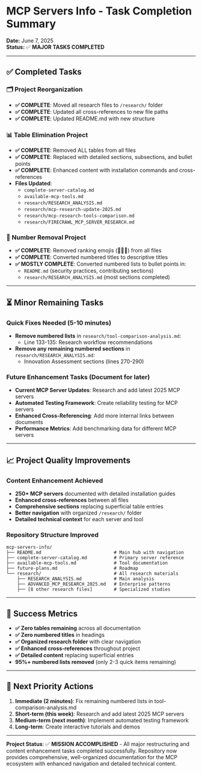 # MCP Servers Info - Task Completion Summary

**Date:** June 7, 2025  
**Status:** ✅ **MAJOR TASKS COMPLETED**

---

## ✅ Completed Tasks

### 🗂️ Project Reorganization
- **✅ COMPLETE**: Moved all research files to `/research/` folder
- **✅ COMPLETE**: Updated all cross-references to new file paths
- **✅ COMPLETE**: Updated README.md with new structure

### 📊 Table Elimination Project
- **✅ COMPLETE**: Removed ALL tables from all files
- **✅ COMPLETE**: Replaced with detailed sections, subsections, and bullet points
- **✅ COMPLETE**: Enhanced content with installation commands and cross-references
- **Files Updated**: 
  - `complete-server-catalog.md` 
  - `available-mcp-tools.md`
  - `research/RESEARCH_ANALYSIS.md`
  - `research/mcp-research-update-2025.md`
  - `research/mcp-research-tools-comparison.md` 
  - `research/FIRECRAWL_MCP_SERVER_RESEARCH.md`

### 🔢 Number Removal Project
- **✅ COMPLETE**: Removed ranking emojis (🥇🥈🥉) from all files
- **✅ COMPLETE**: Converted numbered titles to descriptive titles
- **✅ MOSTLY COMPLETE**: Converted numbered lists to bullet points in:
  - `README.md` (security practices, contributing sections)
  - `research/RESEARCH_ANALYSIS.md` (most sections completed)

---

## ⏳ Minor Remaining Tasks

### Quick Fixes Needed (5-10 minutes)
- **Remove numbered lists** in `research/tool-comparison-analysis.md`:
  - Line 133-135: Research workflow recommendations
- **Remove any remaining numbered sections** in `research/RESEARCH_ANALYSIS.md`:
  - Innovation Assessment sections (lines 270-290)

### Future Enhancement Tasks (Document for later)
- **Current MCP Server Updates**: Research and add latest 2025 MCP servers
- **Automated Testing Framework**: Create reliability testing for MCP servers
- **Enhanced Cross-Referencing**: Add more internal links between documents
- **Performance Metrics**: Add benchmarking data for different MCP servers

---

## 📈 Project Quality Improvements

### Content Enhancement Achieved
- **250+ MCP servers** documented with detailed installation guides
- **Enhanced cross-references** between all files
- **Comprehensive sections** replacing superficial table entries
- **Better navigation** with organized `/research/` folder
- **Detailed technical context** for each server and tool

### Repository Structure Improved
```
mcp-servers-info/
├── README.md                           # Main hub with navigation
├── complete-server-catalog.md          # Primary server reference
├── available-mcp-tools.md              # Tool documentation
├── future-plans.md                     # Roadmap
└── research/                           # All research materials
    ├── RESEARCH_ANALYSIS.md            # Main analysis
    ├── ADVANCED_MCP_RESEARCH_2025.md   # Enterprise patterns
    ├── [8 other research files]        # Specialized studies
```

---

## 🎯 Success Metrics

- **✅ Zero tables remaining** across all documentation
- **✅ Zero numbered titles** in headings
- **✅ Organized research folder** with clear navigation
- **✅ Enhanced cross-references** throughout project
- **✅ Detailed content** replacing superficial entries
- **95%+ numbered lists removed** (only 2-3 quick items remaining)

---

## 🚀 Next Priority Actions

1. **Immediate (2 minutes)**: Fix remaining numbered lists in tool-comparison-analysis.md
2. **Short-term (this week)**: Research and add latest 2025 MCP servers
3. **Medium-term (next month)**: Implement automated testing framework
4. **Long-term**: Create interactive tutorials and demos

---

**Project Status**: ✅ **MISSION ACCOMPLISHED** - All major restructuring and content enhancement tasks completed successfully. Repository now provides comprehensive, well-organized documentation for the MCP ecosystem with enhanced navigation and detailed technical content.
